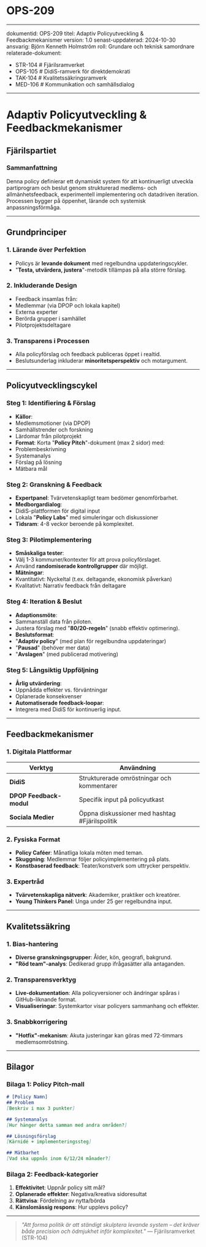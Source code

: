 # OPS-209
---
dokumentid: OPS-209
titel: Adaptiv Policyutveckling & Feedbackmekanismer
version: 1.0
senast-uppdaterad: 2024-10-30
ansvarig: Björn Kenneth Holmström
roll: Grundare och teknisk samordnare
relaterade-dokument:
- STR-104 # Fjärilsramverket
- OPS-105 # DidiS-ramverk för direktdemokrati
- TAK-104 # Kvalitetssäkringsramverk
- MED-106 # Kommunikation och samhällsdialog
---

# Adaptiv Policyutveckling & Feedbackmekanismer
## Fjärilspartiet

### Sammanfattning
Denna policy definierar ett dynamiskt system för att kontinuerligt utveckla partiprogram och beslut genom strukturerad medlems- och allmänhetsfeedback, experimentell implementering och datadriven iteration. Processen bygger på öppenhet, lärande och systemisk anpassningsförmåga.

---

## Grundprinciper

### 1. **Lärande över Perfektion**
- Policys är **levande dokument** med regelbundna uppdateringscykler.
- "**Testa, utvärdera, justera**"-metodik tillämpas på alla större förslag.

### 2. **Inkluderande Design**
- Feedback insamlas från:
- Medlemmar (via DPOP och lokala kapitel)
- Externa experter
- Berörda grupper i samhället
- Pilotprojektsdeltagare

### 3. **Transparens i Processen**
- Alla policyförslag och feedback publiceras öppet i realtid.
- Beslutsunderlag inkluderar **minoritetsperspektiv** och motargument.

---

## Policyutvecklingscykel

### Steg 1: **Identifiering & Förslag**
- **Källor**:
- Medlemsmotioner (via DPOP)
- Samhällstrender och forskning
- Lärdomar från pilotprojekt
- **Format**: Korta "**Policy Pitch**"-dokument (max 2 sidor) med:
- Problembeskrivning
- Systemanalys
- Förslag på lösning
- Mätbara mål

### Steg 2: **Granskning & Feedback**
- **Expertpanel**: Tvärvetenskapligt team bedömer genomförbarhet.
- **Medborgardialog**:
- DidiS-plattformen för digital input
- Lokala "**Policy Labs**" med simuleringar och diskussioner
- **Tidsram**: 4-8 veckor beroende på komplexitet.

### Steg 3: **Pilotimplementering**
- **Småskaliga tester**:
- Välj 1-3 kommuner/kontexter för att prova policyförslaget.
- Använd **randomiserade kontrollgrupper** där möjligt.
- **Mätningar**:
- Kvantitativt: Nyckeltal (t.ex. deltagande, ekonomisk påverkan)
- Kvalitativt: Narrativ feedback från deltagare

### Steg 4: **Iteration & Beslut**
- **Adaptionsmöte**:
- Sammanställ data från piloten.
- Justera förslag med "**80/20-regeln**" (snabb effektiv optimering).
- **Beslutsformat**:
- "**Adaptiv policy**" (med plan för regelbundna uppdateringar)
- "**Pausad**" (behöver mer data)
- "**Avslagen**" (med publicerad motivering)

### Steg 5: **Långsiktig Uppföljning**
- **Årlig utvärdering**:
- Uppnådda effekter vs. förväntningar
- Oplanerade konsekvenser
- **Automatiserade feedback-loopar**:
- Integrera med DidiS för kontinuerlig input.

---

## Feedbackmekanismer

### 1. **Digitala Plattformar**
| Verktyg | Användning |
|---------|------------|
| **DidiS** | Strukturerade omröstningar och kommentarer |
| **DPOP Feedback-modul** | Specifik input på policyutkast |
| **Sociala Medier** | Öppna diskussioner med hashtag #Fjärilspolitik |

### 2. **Fysiska Format**
- **Policy Caféer**: Månatliga lokala möten med teman.
- **Skuggning**: Medlemmar följer policyimplementering på plats.
- **Konstbaserad feedback**: Teater/konstverk som uttrycker perspektiv.

### 3. **Expertråd**
- **Tvärvetenskapliga nätverk**: Akademiker, praktiker och kreatörer.
- **Young Thinkers Panel**: Unga under 25 ger regelbundna input.

---

## Kvalitetssäkring

### 1. **Bias-hantering**
- **Diverse granskningsgrupper**: Ålder, kön, geografi, bakgrund.
- **"Röd team"-analys**: Dedikerad grupp ifrågasätter alla antaganden.

### 2. **Transparensverktyg**
- **Live-dokumentation**: Alla policyversioner och ändringar spåras i GitHub-liknande format.
- **Visualiseringar**: Systemkartor visar policyers sammanhang och effekter.

### 3. **Snabbkorrigering**
- **"Hotfix"-mekanism**: Akuta justeringar kan göras med 72-timmars medlemsomröstning.

---

## Bilagor

### Bilaga 1: Policy Pitch-mall
```markdown
# [Policy Namn]
## Problem
[Beskriv i max 3 punkter]

## Systemanalys
[Hur hänger detta samman med andra områden?]

## Lösningsförslag
[Kärnidé + implementeringssteg]

## Mätbarhet
[Vad ska uppnås inom 6/12/24 månader?]
```

### Bilaga 2: Feedback-kategorier
1. **Effektivitet**: Uppnår policy sitt mål?
2. **Oplanerade effekter**: Negativa/kreativa sidoresultat
3. **Rättvisa**: Fördelning av nytta/börda
4. **Känslomässig respons**: Hur upplevs policy?

---

> *"Att forma politik är att ständigt skulptera levande system – det kräver både precision och ödmjukhet inför komplexitet."*
> — Fjärilsramverket (STR-104)
